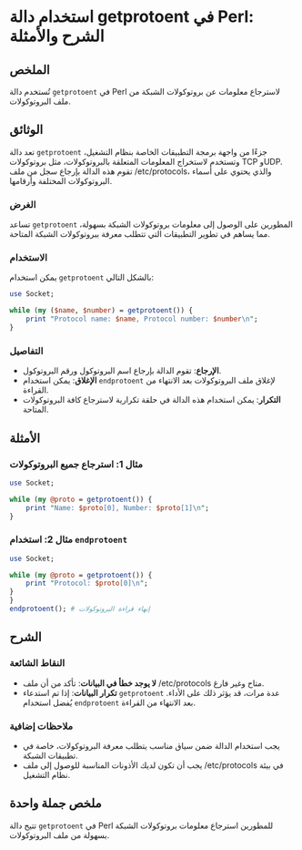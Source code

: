 <!--
Meta Description: # استخدام دالة getprotoent في Perl: الشرح والأمثلة ## الملخص تُستخدم دالة `getprotoent` في Perl لاسترجاع معلومات عن بروتوكولات الشبكة من ملف البروتوكو...
Meta Keywords: getprotoent, البروتوكولات, استخدام, perl, ملف
-->

# استخدام دالة getprotoent في Perl: الشرح والأمثلة

## الملخص
تُستخدم دالة `getprotoent` في Perl لاسترجاع معلومات عن بروتوكولات الشبكة من ملف البروتوكولات.

## الوثائق
تعد دالة `getprotoent` جزءًا من واجهة برمجة التطبيقات الخاصة بنظام التشغيل، وتستخدم لاستخراج المعلومات المتعلقة بالبروتوكولات، مثل بروتوكولات TCP وUDP. تقوم هذه الدالة بإرجاع سجل من ملف /etc/protocols، والذي يحتوي على أسماء البروتوكولات المختلفة وأرقامها.

### الغرض
تساعد `getprotoent` المطورين على الوصول إلى معلومات بروتوكولات الشبكة بسهولة، مما يساهم في تطوير التطبيقات التي تتطلب معرفة ببروتوكولات الشبكة المتاحة.

### الاستخدام
يمكن استخدام `getprotoent` بالشكل التالي:

```perl
use Socket;

while (my ($name, $number) = getprotoent()) {
    print "Protocol name: $name, Protocol number: $number\n";
}
```

### التفاصيل
- **الإرجاع**: تقوم الدالة بإرجاع اسم البروتوكول ورقم البروتوكول.
- **الإغلاق**: يمكن استخدام `endprotoent` لإغلاق ملف البروتوكولات بعد الانتهاء من القراءة.
- **التكرار**: يمكن استخدام هذه الدالة في حلقة تكرارية لاسترجاع كافة البروتوكولات المتاحة.

## الأمثلة
### مثال 1: استرجاع جميع البروتوكولات
```perl
use Socket;

while (my @proto = getprotoent()) {
    print "Name: $proto[0], Number: $proto[1]\n";
}
```

### مثال 2: استخدام `endprotoent`
```perl
use Socket;

while (my @proto = getprotoent()) {
    print "Protocol: $proto[0]\n";
}
}
endprotoent(); # إنهاء قراءة البروتوكولات
```

## الشرح
### النقاط الشائعة
- **لا يوجد خطأ في البيانات**: تأكد من أن ملف /etc/protocols متاح وغير فارغ.
- **تكرار البيانات**: إذا تم استدعاء `getprotoent` عدة مرات، قد يؤثر ذلك على الأداء. يُفضل استخدام `endprotoent` بعد الانتهاء من القراءة.

### ملاحظات إضافية
- يجب استخدام الدالة ضمن سياق مناسب يتطلب معرفة البروتوكولات، خاصة في تطبيقات الشبكة.
- يجب أن تكون لديك الأذونات المناسبة للوصول إلى ملف /etc/protocols في بيئة نظام التشغيل.

## ملخص جملة واحدة
تتيح دالة `getprotoent` في Perl للمطورين استرجاع معلومات بروتوكولات الشبكة بسهولة من ملف البروتوكولات.